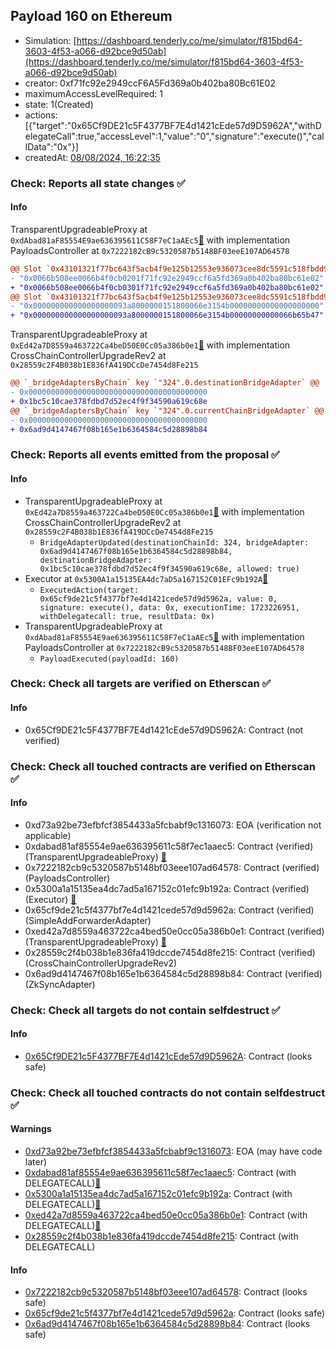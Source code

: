 ## Payload 160 on Ethereum

- Simulation: [https://dashboard.tenderly.co/me/simulator/f815bd64-3603-4f53-a066-d92bce9d50ab](https://dashboard.tenderly.co/me/simulator/f815bd64-3603-4f53-a066-d92bce9d50ab)
- creator: 0xf71fc92e2949ccF6A5Fd369a0b402ba80Bc61E02
- maximumAccessLevelRequired: 1
- state: 1(Created)
- actions: [{"target":"0x65Cf9DE21c5F4377BF7E4d1421cEde57d9D5962A","withDelegateCall":true,"accessLevel":1,"value":"0","signature":"execute()","callData":"0x"}]
- createdAt: [08/08/2024, 16:22:35](https://etherscan.io/tx/0xa9b7f1d6cfd50f71fd5bc3a16a2eb8c53b0e7e01e61e36122ab4dfbe5ae8037b)

### Check: Reports all state changes :white_check_mark:

#### Info


TransparentUpgradeableProxy at `0xdAbad81aF85554E9ae636395611C58F7eC1aAEc5`[:ghost:](https://github.com/bgd-labs/aave-address-book "GovernanceV3Ethereum.PAYLOADS_CONTROLLER") with implementation PayloadsController at `0x7222182cB9c5320587b5148BF03eeE107AD64578`
```diff
@@ Slot `0x43101321f77bc643f5acb4f9e125b12553e936073cee8dc5591c518fbdd9b31b` @@
- "0x0066b508ee0066b4f0cb0201f71fc92e2949ccf6a5fd369a0b402ba80bc61e02"
+ "0x0066b508ee0066b4f0cb0301f71fc92e2949ccf6a5fd369a0b402ba80bc61e02"
@@ Slot `0x43101321f77bc643f5acb4f9e125b12553e936073cee8dc5591c518fbdd9b31c` @@
- "0x000000000000000000093a8000000151800066e3154b00000000000000000000"
+ "0x000000000000000000093a8000000151800066e3154b00000000000066b65b47"
```

TransparentUpgradeableProxy at `0xEd42a7D8559a463722Ca4beD50E0Cc05a386b0e1`[:ghost:](https://github.com/bgd-labs/aave-address-book "GovernanceV3Ethereum.CROSS_CHAIN_CONTROLLER") with implementation CrossChainControllerUpgradeRev2 at `0x28559c2F4B038b1E836fA419DCcDe7454d8Fe215`
```diff
@@ `_bridgeAdaptersByChain` key `"324".0.destinationBridgeAdapter` @@
- 0x0000000000000000000000000000000000000000
+ 0x1bc5c10cae378fdbd7d52ec4f9f34590a619c68e
@@ `_bridgeAdaptersByChain` key `"324".0.currentChainBridgeAdapter` @@
- 0x0000000000000000000000000000000000000000
+ 0x6ad9d4147467f08b165e1b6364584c5d28898b84
```


### Check: Reports all events emitted from the proposal :white_check_mark:

#### Info

- TransparentUpgradeableProxy at `0xEd42a7D8559a463722Ca4beD50E0Cc05a386b0e1`[:ghost:](https://github.com/bgd-labs/aave-address-book "GovernanceV3Ethereum.CROSS_CHAIN_CONTROLLER") with implementation CrossChainControllerUpgradeRev2 at `0x28559c2F4B038b1E836fA419DCcDe7454d8Fe215`
  - `BridgeAdapterUpdated(destinationChainId: 324, bridgeAdapter: 0x6ad9d4147467f08b165e1b6364584c5d28898b84, destinationBridgeAdapter: 0x1bc5c10cae378fdbd7d52ec4f9f34590a619c68e, allowed: true)`
- Executor at `0x5300A1a15135EA4dc7aD5a167152C01EFc9b192A`[:ghost:](https://github.com/bgd-labs/aave-address-book "AaveV2Ethereum.POOL_ADMIN, AaveV2EthereumAMM.POOL_ADMIN, AaveV3Ethereum.ACL_ADMIN, AaveV3EthereumLido.ACL_ADMIN, GovernanceV3Ethereum.EXECUTOR_LVL_1")
  - `ExecutedAction(target: 0x65cf9de21c5f4377bf7e4d1421cede57d9d5962a, value: 0, signature: execute(), data: 0x, executionTime: 1723226951, withDelegatecall: true, resultData: 0x)`
- TransparentUpgradeableProxy at `0xdAbad81aF85554E9ae636395611C58F7eC1aAEc5`[:ghost:](https://github.com/bgd-labs/aave-address-book "GovernanceV3Ethereum.PAYLOADS_CONTROLLER") with implementation PayloadsController at `0x7222182cB9c5320587b5148BF03eeE107AD64578`
  - `PayloadExecuted(payloadId: 160)`

### Check: Check all targets are verified on Etherscan :white_check_mark:

#### Info

- 0x65Cf9DE21c5F4377BF7E4d1421cEde57d9D5962A: Contract (not verified) 

### Check: Check all touched contracts are verified on Etherscan :white_check_mark:

#### Info

- 0xd73a92be73efbfcf3854433a5fcbabf9c1316073: EOA (verification not applicable)
- 0xdabad81af85554e9ae636395611c58f7ec1aaec5: Contract (verified) (TransparentUpgradeableProxy) [:ghost:](https://github.com/bgd-labs/aave-address-book "GovernanceV3Ethereum.PAYLOADS_CONTROLLER")
- 0x7222182cb9c5320587b5148bf03eee107ad64578: Contract (verified) (PayloadsController) 
- 0x5300a1a15135ea4dc7ad5a167152c01efc9b192a: Contract (verified) (Executor) [:ghost:](https://github.com/bgd-labs/aave-address-book "AaveV2Ethereum.POOL_ADMIN, AaveV2EthereumAMM.POOL_ADMIN, AaveV3Ethereum.ACL_ADMIN, AaveV3EthereumLido.ACL_ADMIN, GovernanceV3Ethereum.EXECUTOR_LVL_1")
- 0x65cf9de21c5f4377bf7e4d1421cede57d9d5962a: Contract (verified) (SimpleAddForwarderAdapter) 
- 0xed42a7d8559a463722ca4bed50e0cc05a386b0e1: Contract (verified) (TransparentUpgradeableProxy) [:ghost:](https://github.com/bgd-labs/aave-address-book "GovernanceV3Ethereum.CROSS_CHAIN_CONTROLLER")
- 0x28559c2f4b038b1e836fa419dccde7454d8fe215: Contract (verified) (CrossChainControllerUpgradeRev2) 
- 0x6ad9d4147467f08b165e1b6364584c5d28898b84: Contract (verified) (ZkSyncAdapter) 

### Check: Check all targets do not contain selfdestruct :white_check_mark:

#### Info

- [0x65Cf9DE21c5F4377BF7E4d1421cEde57d9D5962A](https://etherscan.io/address/0x65Cf9DE21c5F4377BF7E4d1421cEde57d9D5962A): Contract (looks safe)

### Check: Check all touched contracts do not contain selfdestruct :white_check_mark:

#### Warnings

- [0xd73a92be73efbfcf3854433a5fcbabf9c1316073](https://etherscan.io/address/0xd73a92be73efbfcf3854433a5fcbabf9c1316073): EOA (may have code later)
- [0xdabad81af85554e9ae636395611c58f7ec1aaec5](https://etherscan.io/address/0xdabad81af85554e9ae636395611c58f7ec1aaec5): Contract (with DELEGATECALL)[:ghost:](https://github.com/bgd-labs/aave-address-book "GovernanceV3Ethereum.PAYLOADS_CONTROLLER")
- [0x5300a1a15135ea4dc7ad5a167152c01efc9b192a](https://etherscan.io/address/0x5300a1a15135ea4dc7ad5a167152c01efc9b192a): Contract (with DELEGATECALL)[:ghost:](https://github.com/bgd-labs/aave-address-book "AaveV2Ethereum.POOL_ADMIN, AaveV2EthereumAMM.POOL_ADMIN, AaveV3Ethereum.ACL_ADMIN, AaveV3EthereumLido.ACL_ADMIN, GovernanceV3Ethereum.EXECUTOR_LVL_1")
- [0xed42a7d8559a463722ca4bed50e0cc05a386b0e1](https://etherscan.io/address/0xed42a7d8559a463722ca4bed50e0cc05a386b0e1): Contract (with DELEGATECALL)[:ghost:](https://github.com/bgd-labs/aave-address-book "GovernanceV3Ethereum.CROSS_CHAIN_CONTROLLER")
- [0x28559c2f4b038b1e836fa419dccde7454d8fe215](https://etherscan.io/address/0x28559c2f4b038b1e836fa419dccde7454d8fe215): Contract (with DELEGATECALL)

#### Info

- [0x7222182cb9c5320587b5148bf03eee107ad64578](https://etherscan.io/address/0x7222182cb9c5320587b5148bf03eee107ad64578): Contract (looks safe)
- [0x65cf9de21c5f4377bf7e4d1421cede57d9d5962a](https://etherscan.io/address/0x65cf9de21c5f4377bf7e4d1421cede57d9d5962a): Contract (looks safe)
- [0x6ad9d4147467f08b165e1b6364584c5d28898b84](https://etherscan.io/address/0x6ad9d4147467f08b165e1b6364584c5d28898b84): Contract (looks safe)

